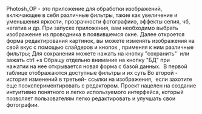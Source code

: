
Photosh_OP - это приложение для обработки изображений, включающее в себя различные фильтры, такие как 
увеличение и уменьшения яркости, прозрачности фотографииэ, эффекты сепия, чб, негатив и др.
При запуске приложения, вам необходимо выбрать изображение из проводника в появившемся окне. 
Далее откроется форма редактирования картинок, вы можете изменять изображения  на свой вкус с помощью слайдеров и кнопок , применяя к ним различные фильтры; 
Для сохранения можете нажать на кнопку "сохранить"  или зажать ctrl +s
Обращу отдельно внимание на кнопку "БД"
при нажатии на нее открывается новая
 форма с базой данных. 
В первой таблице отображаются доступные фильтры и их суть
Во второй - история изменений
в третьей- ссылки на изображения, 
если захотите еще поэкспериментировать с редактором. 
Проект нацелен на создание интуитивно понятного и легко используемого интерфейса, который позволяет пользователям легко редактировать и улучшать свои фотографии.
